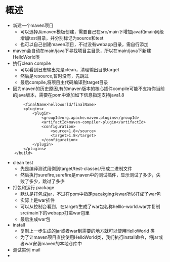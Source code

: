 # 概述
- 新建一个maven项目
    - 可以选择从maven模板创建，需要自己在src/main下增加java和main同级增加test目录，并分别标记为source和test
    - 也可以自己创建maven项目，不过没有webapp目录，需自行添加
- maven会自动在main/java下寻找项目主目录，所以在main/java下新建HelloWorld类  
- 执行clean compile
    - 可以看到日志输出先是clean，清理输出目录target
    - 然后是resource,暂时没有，先跳过
    - 最后compile,将项目主代码编译到target目录
- 因为maven的历史原因,有的maven版本的核心插件compile可能不支持你当前的java版本，需要在pom中添加如下信息指定支持java1.8
```<build>
        <finalName>helloworld/finalName>
        <plugins>
            <plugin>
                <groupId>org.apache.maven.plugins</groupId>
                <artifactId>maven-compiler-plugin</artifactId>
                <configuration>
                    <source>1.8</source>
                    <target>1.8</target>
                </configuration>
            </plugin>
        </plugins>
    </build>
```
- clean test
    - 先是编译测试用例到target/test-classes/形成二进制文件
    - 然后执行surefire,surefire是maven中的测试插件，显示测试了多少，失败了多少，跳过了多少
- 打包和运行 package
    - 默认是打包成jar，不过在pom中指定pacakging为war所以打成了war包
    - 实际上是war插件 
    - 可以从控制台看到，在target/生成了war包名称helllo-world.war并复制src/main下的webapp打进war包里
    - 最后生成war包
- install
    - 复制上一步生成的jar或者war到需要的地方就可以使用HelloWorld 类
    - 为了让maven项目直接使用HelloWorld类，我们执行install命令，将jar或者war安装maven的本地仓库中
- 测试实例 mail
-    
